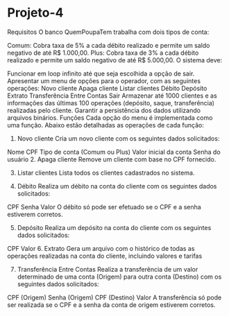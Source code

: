 # Projeto-4
 

Requisitos
O banco QuemPoupaTem trabalha com dois tipos de conta:

Comum: Cobra taxa de 5% a cada débito realizado e permite um saldo negativo de até R$ 1.000,00.
Plus: Cobra taxa de 3% a cada débito realizado e permite um saldo negativo de até R$ 5.000,00.
O sistema deve:

Funcionar em loop infinito até que seja escolhida a opção de sair.
Apresentar um menu de opções para o operador, com as seguintes operações:
Novo cliente
Apaga cliente
Listar clientes
Débito
Depósito
Extrato
Transferência Entre Contas
Sair
Armazenar até 1000 clientes e as informações das últimas 100 operações (depósito, saque, transferência) realizadas pelo cliente.
Garantir a persistência dos dados utilizando arquivos binários.
Funções
Cada opção do menu é implementada como uma função. Abaixo estão detalhadas as operações de cada função:

1. Novo cliente
Cria um novo cliente com os seguintes dados solicitados:

Nome
CPF
Tipo de conta (Comum ou Plus)
Valor inicial da conta
Senha do usuário
2. Apaga cliente
Remove um cliente com base no CPF fornecido.

3. Listar clientes
Lista todos os clientes cadastrados no sistema.

4. Débito
Realiza um débito na conta do cliente com os seguintes dados solicitados:

CPF
Senha
Valor
O débito só pode ser efetuado se o CPF e a senha estiverem corretos.

5. Depósito
Realiza um depósito na conta do cliente com os seguintes dados solicitados:

CPF
Valor
6. Extrato
Gera um arquivo com o histórico de todas as operações realizadas na conta do cliente, incluindo valores e tarifas

7. Transferência Entre Contas
Realiza a transferência de um valor determinado de uma conta (Origem) para outra conta (Destino) com os seguintes dados solicitados:

CPF (Origem)
Senha (Origem)
CPF (Destino)
Valor
A transferência só pode ser realizada se o CPF e a senha da conta de origem estiverem corretos.

